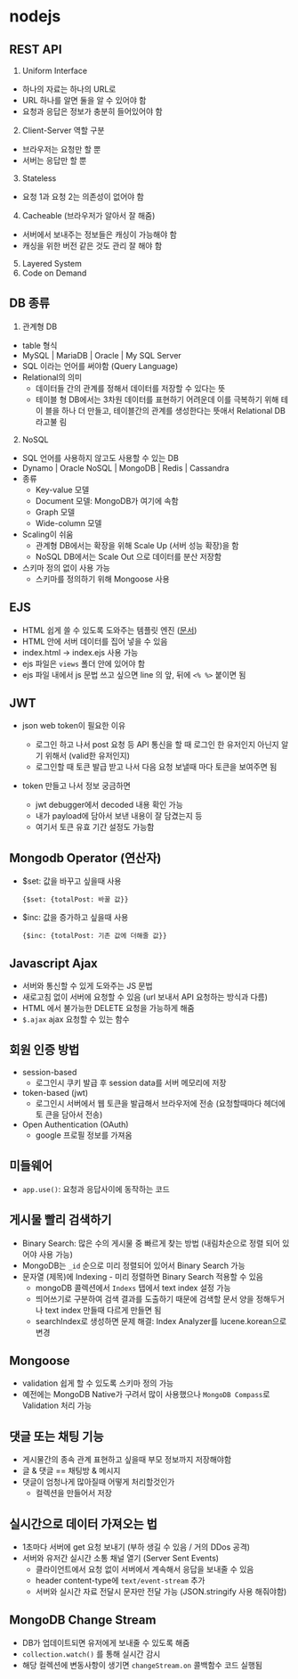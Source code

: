 # nodejs

## REST API

1. Uniform Interface

- 하나의 자료는 하나의 URL로
- URL 하나를 알면 둘을 알 수 있어야 함
- 요청과 응답은 정보가 충분히 들어있어야 함

2. Client-Server 역할 구분

- 브라우저는 요청만 할 뿐
- 서버는 응답만 할 뿐

3. Stateless

- 요청 1과 요청 2는 의존성이 없어야 함

4. Cacheable (브라우저가 알아서 잘 해줌)

- 서버에서 보내주는 정보들은 캐싱이 가능해야 함
- 캐싱을 위한 버전 같은 것도 관리 잘 해야 함

5. Layered System
6. Code on Demand

## DB 종류

1. 관계형 DB

- table 형식
- MySQL | MariaDB | Oracle | My SQL Server
- SQL 이라는 언어를 써야함 (Query Language)
- Relational의 의미
  - 데이터들 간의 관계를 정해서 데이터를 저장할 수 있다는 뜻
  - 테이블 형 DB에서는 3차원 데이터를 표현하기 어려운데 이를 극복하기 위해 테이
    블을 하나 더 만들고, 테이블간의 관계를 생성한다는 뜻애서 Relational DB라고불
    림

2. NoSQL

- SQL 언어를 사용하지 않고도 사용할 수 있는 DB
- Dynamo | Oracle NoSQL | MongoDB | Redis | Cassandra
- 종류
  - Key-value 모델
  - Document 모델: MongoDB가 여기에 속함
  - Graph 모델
  - Wide-column 모델
- Scaling이 쉬움
  - 관계형 DB에서는 확장을 위해 Scale Up (서버 성능 확장)을 함
  - NoSQL DB에서는 Scale Out 으로 데이터를 분산 저장함
- 스키마 정의 없이 사용 가능
  - 스키마를 정의하기 위해 Mongoose 사용

## EJS

- HTML 쉽게 쓸 수 있도록 도와주는 템플릿 엔진 ([문서](https://ejs.co/))
- HTML 안에 서버 데이터를 집어 넣을 수 있음
- index.html -> index.ejs 사용 가능
- ejs 파일은 `views` 폴더 안에 있어야 함
- ejs 파일 내에서 js 문법 쓰고 싶으면 line 의 앞, 뒤에 `<% %>` 붙이면 됨

## JWT

- json web token이 필요한 이유

  - 로그인 하고 나서 post 요청 등 API 통신을 할 때 로그인 한 유저인지 아닌지 알
    기 위해서 (valid한 유저인지)
  - 로그인할 때 토큰 발급 받고 나서 다음 요청 보낼때 마다 토큰을 보여주면 됨

- token 만들고 나서 정보 궁금하면
  - jwt debugger에서 decoded 내용 확인 가능
  - 내가 payload에 담아서 보낸 내용이 잘 담겼는지 등
  - 여기서 토큰 유효 기간 설정도 가능함

## Mongodb Operator (연산자)

- $set: 값을 바꾸고 싶을때 사용
  ```
  {$set: {totalPost: 바꿀 값}}
  ```
- $inc: 값을 증가하고 싶을때 사용
  ```
  {$inc: {totalPost: 기존 값에 더해줄 값}}
  ```

## Javascript Ajax

- 서버와 통신할 수 있게 도와주는 JS 문법
- 새로고침 없이 서버에 요청할 수 있음 (url 보내서 API 요청하는 방식과 다름)
- HTML 에서 불가능한 DELETE 요청을 가능하게 해줌
- `$.ajax` ajax 요청할 수 있는 함수

## 회원 인증 방법

- session-based
  - 로그인시 쿠키 발급 후 session data를 서버 메모리에 저장
- token-based (jwt)
  - 로그인시 서버에서 웹 토큰을 발급해서 브라우저에 전송 (요청할때마다 헤더에 토
    큰을 담아서 전송)
- Open Authentication (OAuth)
  - google 프로필 정보를 가져옴

## 미들웨어

- `app.use()`: 요청과 응답사이에 동작하는 코드

## 게시물 빨리 검색하기

- Binary Search: 많은 수의 게시물 중 빠르게 찾는 방법 (내림차순으로 정렬 되어 있
  어야 사용 가능)
- MongoDB는 `_id` 순으로 미리 정렬되어 있어서 Binary Search 가능
- 문자열 (제목)에 Indexing - 미리 정렬하면 Binary Search 적용할 수 있음
  - mongoDB 콜렉션에서 `Indexs` 탭에서 text index 설정 가능
  - 띄어쓰기로 구분하여 검색 결과를 도출하기 때문에 검색할 문서 양을 정해두거나
    text index 만들때 다르게 만들면 됨
  - searchIndex로 생성하면 문제 해결: Index Analyzer를 lucene.korean으로 변경

## Mongoose

- validation 쉽게 할 수 있도록 스키마 정의 가능
- 예전에는 MongoDB Native가 구려서 많이 사용했으나 `MongoDB Compass`로
  Validation 처리 가능

## 댓글 또는 채팅 기능

- 게시물간의 종속 관계 표현하고 싶을때 부모 정보까지 저장해야함
- 글 & 댓글 == 채팅방 & 메시지
- 댓글이 엄청나게 많아질때 어떻게 처리할것인가
  - 컬렉션을 만들어서 저장

## 실시간으로 데이터 가져오는 법

- 1초마다 서버에 get 요청 보내기 (부하 생길 수 있음 / 거의 DDos 공격)
- 서버와 유저간 실시간 소통 채널 열기 (Server Sent Events)
  - 클라이언트에서 요청 없이 서버에서 계속해서 응답을 보내줄 수 있음
  - header content-type에 `text/event-stream` 추가
  - 서버와 실시간 자료 전달시 문자만 전달 가능 (JSON.stringify 사용 해줘야함)

## MongoDB Change Stream

- DB가 업데이트되면 유저에게 보내줄 수 있도록 해줌
- `collection.watch()` 를 통해 실시간 감시
- 해당 컬렉션에 변동사항이 생기면 `changeStream.on` 콜백함수 코드 실행됨
